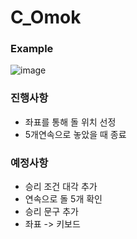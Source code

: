 # C_Omok


### Example
![image](https://github.com/electronicguy97/C_Omok/assets/103613730/9311582e-1221-4e72-a8dc-93ecc15ad391)

### 진행사항
* 좌표를 통해 돌 위치 선정
* 5개연속으로 놓았을 때 종료

### 예정사항
* 승리 조건 대각 추가
* 연속으로 돌 5개 확인
* 승리 문구 추가
* 좌표 -> 키보드

